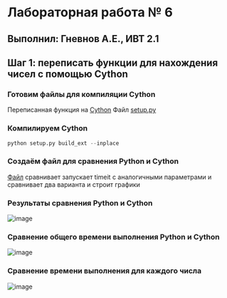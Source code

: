 # Лабораторная работа № 6
## Выполнил: Гневнов А.Е., ИВТ 2.1
## Шаг 1: переписать функции для нахождения чисел с помощью Cython
### Готовим файлы для компиляции Cython
Переписанная функция на [Cython](https://github.com/fuquyoma/prog6/blob/main/ЛР№%206/ferma_fact.pyx)
Файл [setup.py](https://github.com/fuquyoma/prog6/blob/main/ЛР№%206/setup.py)
### Компилируем Cython
``` python
python setup.py build_ext --inplace
```
### Создаём файл для сравнения Python и Cython
[Файл](https://github.com/fuquyoma/prog6/blob/main/ЛР№%206/FarmaXXX.py) сравнивает запускает timeit с аналогичными параметрами и сравнивает два варианта и строит графики
### Результаты сравнения Python и Cython
![image](https://github.com/user-attachments/assets/8937a691-9c93-4609-979d-287e4a0f62c3)
### Сравнение общего времени выполнения Python и Cython
![image](https://github.com/user-attachments/assets/96db29f6-c7b6-4b45-aa1a-d2d24b2ca2bb)
### Сравнение времени выполнения для каждого числа
![image](https://github.com/user-attachments/assets/e3eb615d-8118-4ae6-ac5b-3bde15192329)
